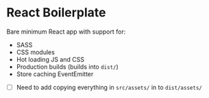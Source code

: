 # React Boilerplate

Bare minimum React app with support for:

* SASS
* CSS modules
* Hot loading JS and CSS
* Production builds (builds into `dist/`)
* Store caching EventEmitter

- [ ] Need to add copying everything in `src/assets/` in to `dist/assets/`
